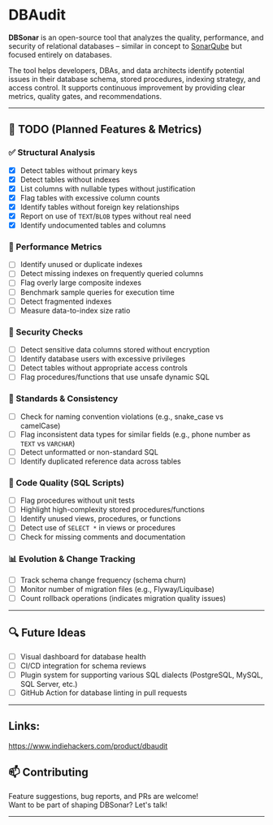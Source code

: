 # DBAudit


**DBSonar** is an open-source tool that analyzes the quality, performance, and security of relational databases – similar in concept to [SonarQube](https://www.sonarqube.org/) but focused entirely on databases.

The tool helps developers, DBAs, and data architects identify potential issues in their database schema, stored procedures, indexing strategy, and access control. It supports continuous improvement by providing clear metrics, quality gates, and recommendations.

---

## 📌 TODO (Planned Features & Metrics)

### ✅ Structural Analysis
- [x] Detect tables without primary keys
- [x] Detect tables without indexes
- [x] List columns with nullable types without justification
- [x] Flag tables with excessive column counts
- [x] Identify tables without foreign key relationships
- [x] Report on use of `TEXT`/`BLOB` types without real need
- [x] Identify undocumented tables and columns

### 🚀 Performance Metrics
- [ ] Identify unused or duplicate indexes
- [ ] Detect missing indexes on frequently queried columns
- [ ] Flag overly large composite indexes
- [ ] Benchmark sample queries for execution time
- [ ] Detect fragmented indexes
- [ ] Measure data-to-index size ratio

### 🔐 Security Checks
- [ ] Detect sensitive data columns stored without encryption
- [ ] Identify database users with excessive privileges
- [ ] Detect tables without appropriate access controls
- [ ] Flag procedures/functions that use unsafe dynamic SQL

### 📏 Standards & Consistency
- [ ] Check for naming convention violations (e.g., snake_case vs camelCase)
- [ ] Flag inconsistent data types for similar fields (e.g., phone number as `TEXT` vs `VARCHAR`)
- [ ] Detect unformatted or non-standard SQL
- [ ] Identify duplicated reference data across tables

### 🧠 Code Quality (SQL Scripts)
- [ ] Flag procedures without unit tests
- [ ] Highlight high-complexity stored procedures/functions
- [ ] Identify unused views, procedures, or functions
- [ ] Detect use of `SELECT *` in views or procedures
- [ ] Check for missing comments and documentation

### 📊 Evolution & Change Tracking
- [ ] Track schema change frequency (schema churn)
- [ ] Monitor number of migration files (e.g., Flyway/Liquibase)
- [ ] Count rollback operations (indicates migration quality issues)

---

## 🔍 Future Ideas
- [ ] Visual dashboard for database health
- [ ] CI/CD integration for schema reviews
- [ ] Plugin system for supporting various SQL dialects (PostgreSQL, MySQL, SQL Server, etc.)
- [ ] GitHub Action for database linting in pull requests

---
## Links:
https://www.indiehackers.com/product/dbaudit


## 📫 Contributing

Feature suggestions, bug reports, and PRs are welcome!  
Want to be part of shaping DBSonar? Let's talk!

---
